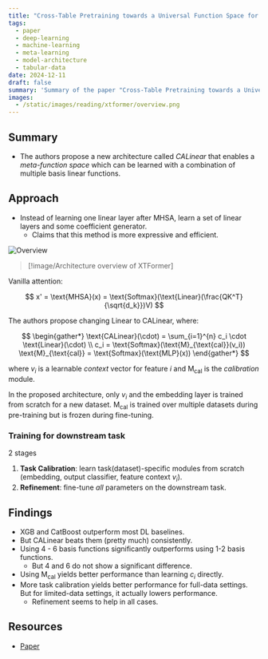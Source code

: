 ```yaml
---
title: "Cross-Table Pretraining towards a Universal Function Space for Heterogeneous Tabular Data"
tags:
  - paper
  - deep-learning
  - machine-learning
  - meta-learning
  - model-architecture
  - tabular-data
date: 2024-12-11
draft: false
summary: 'Summary of the paper "Cross-Table Pretraining towards a Universal Function Space for Heterogeneous Tabular Data"'
images:
  - /static/images/reading/xtformer/overview.png
---
```


## Summary

- The authors propose a new architecture called _CALinear_ that enables a _meta-function space_ which can be learned with a combination of multiple basis linear functions.

## Approach

- Instead of learning one linear layer after MHSA, learn a set of linear layers and some coefficient generator.
  - Claims that this method is more expressive and efficient.

![Overview](/static/images/reading/xtformer/overview.png)

> [!image/Architecture overview of XTFormer]

Vanilla attention:

$$
x' = \text{MHSA}(x) = \text{Softmax}(\text{Linear}(\frac{QK^T}{\sqrt{d_k}})V)
$$

The authors propose changing $\text{Linear}$ to $\text{CALinear}$, where:

$$
\begin{gather*}
\text{CALinear}(\cdot) = \sum_{i=1}^{n} c_i \cdot \text{Linear}(\cdot) \\
c_i = \text{Softmax}(\text{M}_{\text{cal}}(v_i))
\text{M}_{\text{cal}} = \text{Softmax}(\text{MLP}(x))
\end{gather*}
$$

where $v_i$ is a learnable _context_ vector for feature $i$ and $\text{M}_{\text{cal}}$ is the _calibration_ module.

In the proposed architecture, only $v_i$ and the embedding layer is trained from scratch for a new dataset. $\text{M}_{\text{cal}}$ is trained over multiple datasets during pre-training but is frozen during fine-tuning.

### Training for downstream task

2 stages

1. **Task Calibration**: learn task(dataset)-specific modules from scratch (embedding, output classifier, feature context $v_i$).
2. **Refinement**: fine-tune _all_ parameters on the downstream task.

## Findings

- XGB and CatBoost outperform most DL baselines.
- But CALinear beats them (pretty much) consistently.
- Using 4 - 6 basis functions significantly outperforms using 1-2 basis functions.
  - But 4 and 6 do not show a significant difference.
- Using $\text{M}_{\text{cal}}$ yields better performance than learning $c_i$ directly.
- More task calibration yields better performance for full-data settings. But for limited-data settings, it actually lowers performance.
  - Refinement seems to help in all cases.

## Resources

- [Paper](https://arxiv.org/abs/2406.00281)
